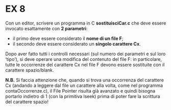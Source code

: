 # EX 8
Con un editor, scrivere un programma in C **sostituisciCar.c** che deve essere invocato esattamente con **2 parametri**:
- il primo deve essere considerato il **nome di un file F**;
- il secondo deve essere considerato un **singolo carattere Cx**.

Dopo aver fatto tutti i controlli necessari (sul numero dei parametri e sul loro ‘tipo’), si deve operare una
modifica del contenuto del file F: in particolare, tutte le occorrenze del carattere Cx nel file F devono essere sostituite
con il carattere spazio/blank.

**N.B.** Si faccia attenzione che, quando si trova una occorrenza del carattere Cx (andando a leggere dal file un carattere
alla volta, come nel programma contaOccorrenze.c), il File Pointer risulta già avanzato e quindi bisogna portarlo
indietro di 1 (con la primitiva lseek) prima di poter fare la scrittura del carattere spazio!